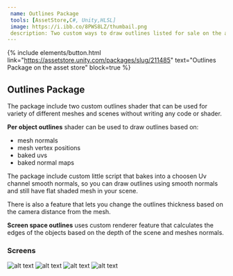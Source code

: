 ```yaml
---
 name: Outlines Package
 tools: [AssetStore,C#, Unity,HLSL]
 image: https://i.ibb.co/8PWS8LZ/thumbail.png
 description: Two custom ways to draw outlines listed for sale on the asset store.
---
```


{% include elements/button.html link="https://assetstore.unity.com/packages/slug/211485" text="Outlines Package on the asset store" block=true %}
## Outlines Package

The package include two custom outlines shader that can be used for variety of different meshes and scenes without writing any code or shader.

**Per object outlines** shader can be used to draw outlines based on:
- mesh normals
- mesh vertex positions
- baked uvs
- baked normal maps

The package include custom little script that bakes into a choosen Uv channel smooth normals, so you can draw outlines using smooth normals and still have flat shaded mesh in your scene.

There is also a feature that lets you change the outlines thickness based on the camera distance from the mesh.

**Screen space outlines** uses custom renderer feature that calculates the edges of the objects based on the depth of the scene and meshes normals.

### Screens

![alt text](https://i.ibb.co/7KJVnn5/image-003-0000.jpg "Image1")
![alt text](https://i.ibb.co/j39SVNn/image-002-0000.jpg "Image2")
![alt text](https://i.ibb.co/6rmNvRJ/image-004-0000.jpg "Image3")
![alt text](https://i.ibb.co/djSNwhL/image-006-0000.jpg "Image4")
